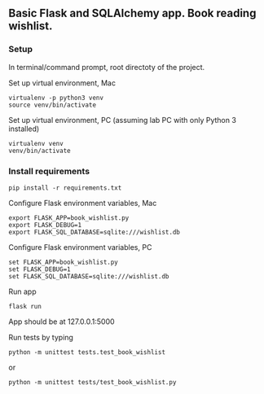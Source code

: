 ## Basic Flask and SQLAlchemy app. Book reading wishlist.

### Setup

In terminal/command prompt, root directoty of the project.

Set up virtual environment, Mac

```
virtualenv -p python3 venv
source venv/bin/activate
```

Set up virtual environment, PC (assuming lab PC with only Python 3 installed)

```
virtualenv venv
venv/bin/activate
```

### Install requirements

```
pip install -r requirements.txt
```

Configure Flask environment variables, Mac

```
export FLASK_APP=book_wishlist.py
export FLASK_DEBUG=1
export FLASK_SQL_DATABASE=sqlite:///wishlist.db
```

Configure Flask environment variables, PC

```
set FLASK_APP=book_wishlist.py
set FLASK_DEBUG=1
set FLASK_SQL_DATABASE=sqlite:///wishlist.db
```

Run app

```
flask run
```

App should be at 127.0.0.1:5000


Run tests by typing

```
python -m unittest tests.test_book_wishlist
```
or
```
python -m unittest tests/test_book_wishlist.py
```
